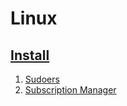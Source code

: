 # Linux
## [Install](https://github.com/WelshieGD/Linux/tree/main/001_Install)
1. [Sudoers](https://github.com/WelshieGD/Linux/blob/main/001_Install/sudoers.md)
2. [Subscription Manager](https://github.com/WelshieGD/Linux/blob/main/001_Install/subscriptionmanager)
